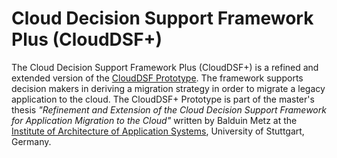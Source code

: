 # Cloud Decision Support Framework Plus (CloudDSF+)
The Cloud Decision Support Framework Plus (CloudDSF+) is a refined and extended version of the [CloudDSF Prototype](https://github.com/adarsow/clouddsf). The framework supports decision makers in deriving a migration strategy in order to migrate a legacy application to the cloud. The CloudDSF+ Prototype is part of the master's thesis *"Refinement and Extension of the Cloud Decision Support Framework for Application Migration to the Cloud"* written by Balduin Metz at the [Institute of Architecture of Application Systems](http://www.iaas.uni-stuttgart.de/indexE.php), University of Stuttgart, Germany. 
